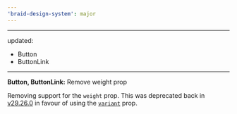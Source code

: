 ```yaml
---
'braid-design-system': major
---
```


---
updated:
  - Button
  - ButtonLink
---

**Button, ButtonLink:** Remove weight prop

Removing support for the `weight` prop. This was deprecated back in [v29.26.0](https://seek-oss.github.io/braid-design-system/releases#29.26.0) in favour of using the [`variant`](https://seek-oss.github.io/braid-design-system/components/Button#variants) prop.
